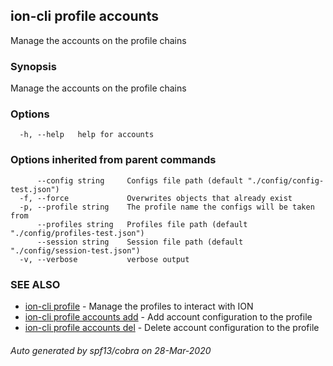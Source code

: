 ## ion-cli profile accounts

Manage the accounts on the profile chains

### Synopsis

Manage the accounts on the profile chains

### Options

```
  -h, --help   help for accounts
```

### Options inherited from parent commands

```
      --config string     Configs file path (default "./config/config-test.json")
  -f, --force             Overwrites objects that already exist
  -p, --profile string    The profile name the configs will be taken from
      --profiles string   Profiles file path (default "./config/profiles-test.json")
      --session string    Session file path (default "./config/session-test.json")
  -v, --verbose           verbose output
```

### SEE ALSO

* [ion-cli profile](ion-cli_profile.md)	 - Manage the profiles to interact with ION
* [ion-cli profile accounts add](ion-cli_profile_accounts_add.md)	 - Add account configuration to the profile
* [ion-cli profile accounts del](ion-cli_profile_accounts_del.md)	 - Delete account configuration to the profile

###### Auto generated by spf13/cobra on 28-Mar-2020
